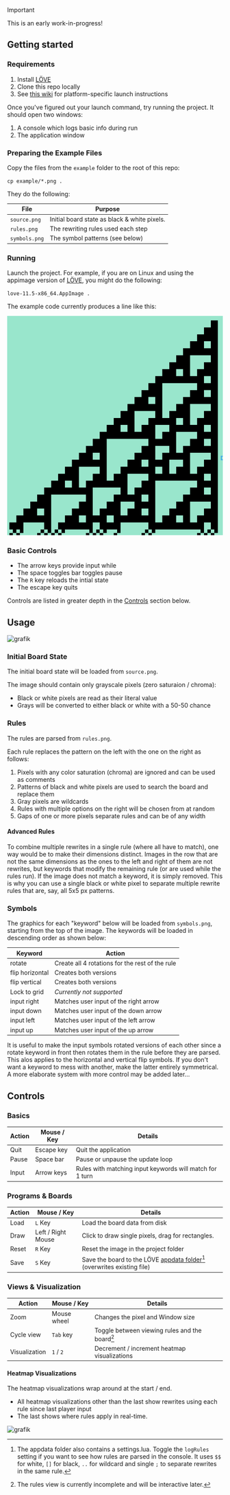 
> [!IMPORTANT]
> This is an early work-in-progress!


## Getting started

### Requirements

1. Install [LÖVE][love2d]
2. Clone this repo locally
3. See [this wiki](https://love2d.org/wiki/Getting_Started) for platform-specific launch instructions

Once you've figured out your launch command, try running the project. It should open two windows:

1. A console which logs basic info during run
2. The application window

[love2d]: https://love2d.org/

### Preparing the Example Files

Copy the files from the `example` folder to the root of this repo:

```
cp example/*.png .
```

They do the following:

| File              | Purpose                                      |
|-------------------|----------------------------------------------|
| `source.png`      | Initial board state as black & white pixels. |
| `rules.png`       | The rewriting rules used each step           |
| `symbols.png`     | The symbol patterns (see below)              |

### Running

Launch the project. For example, if you are on Linux and using the appimage version of [LÖVE][love2d], you might do the following:

```
love-11.5-x86_64.AppImage .
```

The example code currently produces a line like this:

![Example pattern output](./pattern.png)

### Basic Controls

* The arrow keys provide input while
* The space toggles bar toggles pause
* The `R` key reloads the intial state
* The escape key quits

Controls are listed in greater depth in the [Controls](#controls) section below.

## Usage

![grafik](https://github.com/user-attachments/assets/77a7406a-f3ed-44d9-8f4a-26c5661a3fcb)

### Initial Board State

The initial board state will be loaded from `source.png`.

The image should contain only grayscale pixels (zero saturaion / chroma):

* Black or white pixels are read as their literal value
* Grays will be converted to either black or white with a 50-50 chance

### Rules

The rules are parsed from `rules.png`.

Each rule replaces the pattern on the left with the one on the right as follows:

1. Pixels with any color saturation (chroma) are ignored and can be used as comments
2. Patterns of black and white pixels are used to search the board and replace them
3. Gray pixels are wildcards
4. Rules with multiple options on the right will be chosen from at random
5. Gaps of one or more pixels separate rules and can be of any width

#### Advanced Rules

To combine multiple rewrites in a single rule (where all have to match), one way would be to make their dimensions distinct.
Images in the row that are not the same dimensions as the ones to the left and right of them are not rewrites, but keywords that modify the remaining rule (or are used while the rules run). If the image does not match a keyword, it is simply removed. This is why you can use a single black or white pixel to separate multiple rewrite rules that are, say, all 5x5 px patterns.

### Symbols

The graphics for each "keyword" below will be loaded from `symbols.png`, starting from the top of the image. The keywords will be loaded in descending order as shown below:

| Keyword         | Action                                          |
|-----------------|-------------------------------------------------|
| rotate          | Create all 4 rotations for the rest of the rule |
| flip horizontal | Creates both versions                           |
| flip vertical   | Creates both versions                           |
| Lock to grid    | *Currently not supported*                       |
| input right     | Matches user input of the right arrow           |
| input down      | Matches user input of the down arrow            |
| input left      | Matches user input of the left arrow            |
| input up        | Matches user input of the up arrow              |

It is useful to make the input symbols rotated versions of each other since a rotate keyword in front then rotates them in the rule before they are parsed.
This alos applies to the horizontal and vertical flip symbols. If you don't want a keyword to mess with another, make the latter entirely symmetrical. A more elaborate system with more control may be added later...

## Controls

### Basics

| Action     | Mouse / Key        | Details                                                  |
|------------|--------------------|----------------------------------------------------------|
| Quit       | Escape key         | Quit the application                                     |
| Pause      | Space bar          | Pause or unpause the update loop                         |
| Input      | Arrow keys         | Rules with matching input keywords will match for 1 turn |

### Programs & Boards

| Action     | Mouse / Key        | Details                                                                      |
|------------|--------------------|------------------------------------------------------------------------------|
| Load       | `L` Key            | Load the board data from disk                                                |
| Draw       | Left / Right Mouse | Click to draw single pixels, drag for rectangles.                            |
| Reset      | `R` Key            | Reset the image in the project folder                                        |
| Save       | `S` Key            | Save the board to the LÖVE [appdata folder][][^1] (overwrites existing file) | 

### Views & Visualization

| Action        | Mouse / Key        | Details                                        |
|---------------|--------------------|------------------------------------------------|
| Zoom          | Mouse wheel        | Changes the pixel and Window size              |
| Cycle view    | `Tab` key          | Toggle between viewing rules and the board[^2] |
| Visualization | `1` / `2`          | Decrement / increment heatmap visualizations   |

#### Heatmap Visualizations

The heatmap visualizations wrap around at the start / end.

* All heatmap visualizations other than the last show rewrites using each rule since last player input
* The last shows where rules apply in real-time. 

[^1]: The appdata folder also contains a settings.lua. Toggle the `logRules` setting if you want to see how rules are parsed in the console. It uses `$$` for white, `[]` for black, `..` for wildcard and single `;` to separate rewrites in the same rule.

[^2]: The rules view is currently incomplete and will be interactive later.

[appdata folder]: https://love2d.org/wiki/love.filesystem

![grafik](https://github.com/user-attachments/assets/b9c231ca-5ae1-436c-ac75-494c693f0f8c)

